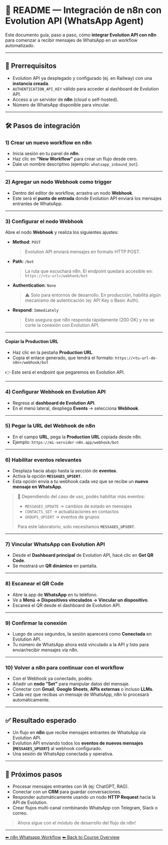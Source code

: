 # 🤖 README — Integración de **n8n** con Evolution API (WhatsApp Agent)

Este documento guía, paso a paso, cómo **integrar Evolution API con n8n** para comenzar a recibir mensajes de WhatsApp en un workflow automatizado.  

---

## 📌 Prerrequisitos

- Evolution API ya desplegado y configurado (ej. en Railway) con una **instancia creada**.  
- `AUTHENTICATION_API_KEY` válido para acceder al dashboard de Evolution API.  
- Acceso a un servidor de **n8n** (cloud o self-hosted).  
- Número de WhatsApp disponible para vincular.  

---

## 🛠️ Pasos de integración

### 1) Crear un nuevo workflow en n8n
- Inicia sesión en tu panel de **n8n**.  
- Haz clic en **“New Workflow”** para crear un flujo desde cero.  
- Dale un nombre descriptivo (ejemplo: `whatsapp_inbound_bot`).  

---

### 2) Agregar un nodo **Webhook** como trigger
- Dentro del editor de workflow, arrastra un nodo **Webhook**.  
- Este será el **punto de entrada** donde Evolution API enviará los mensajes entrantes de WhatsApp.  

---

### 3) Configurar el nodo Webhook
Abre el nodo **Webhook** y realiza los siguientes ajustes:

- **Method**: `POST`  
  > Evolution API enviará mensajes en formato HTTP POST.  

- **Path**: `/bot`  
  > La ruta que escuchará n8n. El endpoint quedará accesible en:  
  > `https://<tu-url>/webhook/bot`  

- **Authentication**: `None`  
  > ⚠️ Solo para entornos de desarrollo. En producción, habilitá algún mecanismo de autenticación (ej: API Key o Basic Auth).  

- **Respond**: `Immediately`  
  > Esto asegura que n8n responda rápidamente (200 OK) y no se corte la conexión con Evolution API.  

---

#### Copiar la Production URL
- Haz clic en la pestaña **Production URL**.  
- Copia el enlace generado, que tendrá el formato: `https://<tu-url-de-n8n>/webhook/bot` 


👉 Este será el endpoint que pegaremos en Evolution API.

---

### 4) Configurar Webhook en Evolution API
- Regresa al **dashboard de Evolution API**.  
- En el menú lateral, despliega **Events** → selecciona **Webhook**.  

---

### 5) Pegar la URL del Webhook de n8n
- En el campo **URL**, pega la **Production URL** copiada desde n8n.  
- Ejemplo:  `https://mi-servidor-n8n.app/webhook/bot`


---

### 6) Habilitar eventos relevantes
- Desplaza hacia abajo hasta la sección de **eventos**.  
- Activa la opción **`MESSAGES_UPSERT`**.  
- Esta opción envía a tu webhook cada vez que se recibe un **nuevo mensaje en WhatsApp**.  

> 📌 Dependiendo del caso de uso, podés habilitar más eventos:  
> - `MESSAGES_UPDATE` → cambios de estado en mensajes  
> - `CONTACTS_SET` → actualizaciones en contactos  
> - `GROUPS_UPSERT` → eventos de grupos  
>  
> Para este laboratorio, solo necesitamos **`MESSAGES_UPSERT`**.

---

### 7) Vincular WhatsApp con Evolution API
- Desde el **Dashboard principal** de Evolution API, hacé clic en **Get QR Code**.  
- Se mostrará un **QR dinámico** en pantalla.  

---

### 8) Escanear el QR Code
- Abre la app de **WhatsApp** en tu teléfono.  
- Ve a **Menú → Dispositivos vinculados → Vincular un dispositivo**.  
- Escaneá el QR desde el dashboard de Evolution API.  

---

### 9) Confirmar la conexión
- Luego de unos segundos, la sesión aparecerá como **Conectada** en Evolution API.  
- Tu número de WhatsApp ahora está vinculado a la API y listo para enviar/recibir mensajes vía n8n.  

---

### 10) Volver a n8n para continuar con el workflow
- Con el Webhook ya conectado, podés:  
- Añadir un **nodo “Set”** para manipular datos del mensaje.  
- Conectar con **Gmail**, **Google Sheets**, **APIs externas** o incluso **LLMs**.  
- Cada vez que recibas un mensaje de WhatsApp, n8n lo procesará automáticamente.  

---

## ✅ Resultado esperado
- Un flujo en **n8n** que recibe mensajes entrantes de WhatsApp vía Evolution API.  
- Evolution API enviando todos los **eventos de nuevos mensajes (`MESSAGES_UPSERT`)** al webhook configurado.  
- Una sesión de WhatsApp conectada y operativa.  

---

## 🚀 Próximos pasos
- Procesar mensajes entrantes con IA (ej: ChatGPT, RAG).  
- Conectar con un **CRM** para guardar conversaciones.  
- Responder automáticamente usando un nodo **HTTP Request** hacia la API de Evolution.  
- Crear flujos multi-canal combinando WhatsApp con Telegram, Slack o correo.  

> Ahora sigue con el módulo de desarrollo del flujo de n8n!

---

[⬅ n8n Whatsapp Workflow](./04.n8n_workflow.md)
[⬅ Back to Course Overview](../../README.md)